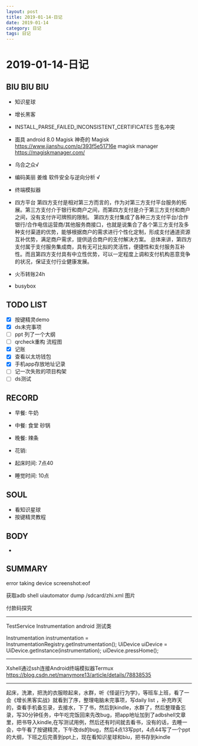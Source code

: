 ```yaml
---
layout: post
title: 2019-01-14-日记
date: 2019-01-14
category: 日记
tags: 日记
---
```

# 2019-01-14-日记
## BIU BIU BIU
- 知识星球
- 增长黑客
- INSTALL_PARSE_FAILED_INCONSISTENT_CERTIFICATES
签名冲突

- 面具 android 8.0  Magisk  神奇的 Magisk https://www.jianshu.com/p/393f5e51716e
magisk manager https://magiskmanager.com/
- 乌合之众√
- 编码美丽 姜维 软件安全与逆向分析 √
- 终端模拟器
- 四方平台
第四方支付是相对第三方而言的，作为对第三方支付平台服务的拓展。第三方支付介于银行和商户之间，而第四方支付是介于第三方支付和商户之间，没有支付许可牌照的限制。
第四方支付集成了各种三方支付平台/合作银行/合作电信运营商/其他服务商接口，也就是说集合了各个第三方支付及多种支付渠道的优势，能够根据商户的需求进行个性化定制，形成支付通道资源互补优势，满足商户需求，提供适合商户的支付解决方案。
总体来讲，第四方支付属于支付服务集成商，具有无可比拟的灵活性，便捷性和支付服务互补性。而且第四方支付具有中立性优势，可以一定程度上调和支付机构恶意竞争的状况，保证支付行业健康发展。
- 火币转账24h
- busybox
 
## TODO LIST
- [x] 按键精灵demo
- [x] ds未完事项
- [ ] ppt 列了一个大纲
- [ ] qrcheck重构 流程图
- [x] 记账
- [x] 查看以太坊钱包
- [x] 手机app存放地址记录
- [ ] 记一次失败的项目构架
- [ ] ds测试

## RECORD
- 早餐:  牛奶
- 中餐:  食堂 砂锅
- 晚餐:  辣条
 
- 花销:  
 
- 起床时间:  7点40
- 睡觉时间:  10点
 
## SOUL
- 看知识星球
- 按键精灵教程
 
## BODY
- 
 
## SUMMARY

error taking device screenshot:eof

获取adb shell uiautomator dump /sdcard/zhi.xml  图片

付款码探究

---

TestService
Instrumentation android 测试类

Instrumentation instrumentation = InstrumentationRegistry.getInstrumentation();
                UiDevice uiDevice = UiDevice.getInstance(instrumentation);
                uiDevice.pressHome();



---


Xshell通过ssh连接Android终端模拟器Termux
https://blog.csdn.net/manymore13/article/details/78838535

---



 起床，洗漱，把洗的衣服晾起来，水群，听《怪诞行为学》，等班车上班，看了一会《增长黑客实战》就看到了序，整理电脑未完事项，写daily list ，补充昨天的，查看手机备忘录，去接水，下了书，然后到kindle，水群了，然后整理备忘录，写30分钟任务，中午吃完饭回来先改bug，把app地址加到了adbshell文章里，把书导入kindle,在写测试用例，然后还有时间就去看书，没有的话，去睡一会，中午看了按键精灵，下午改ds的bug，然后4点13写ppt，4点44写了一个ppt的大纲，下班之后完善到ppt上，现在看知识星球和biu，把书存到kindle
 
